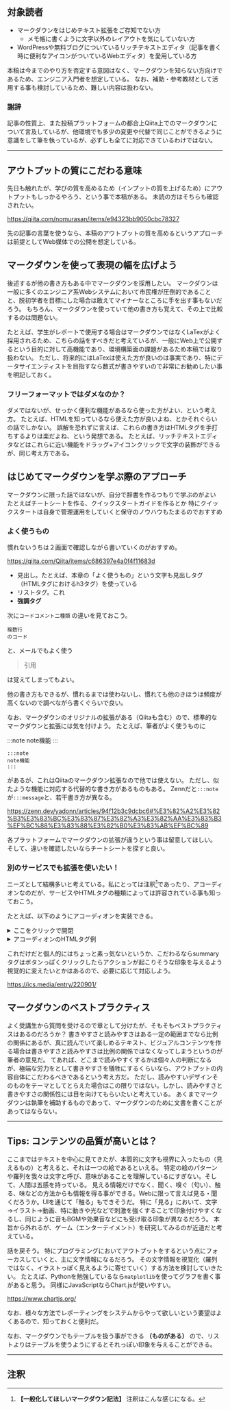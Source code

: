 ## 対象読者
- マークダウンをはじめテキスト拡張をご存知でない方
  - メモ帳に書くように文字以外のレイアウトを気にしていない方
- WordPressや無料ブログについているリッチテキストエディタ（記事を書く時に便利なアイコンがついているWebエディタ）を愛用している方

本稿は今までのやり方を否定する意図はなく、マークダウンを知らない方向けであるため、エンジニア入門者を想定している。
なお、補助・参考教材として活用する事も検討しているため、難しい内容は扱わない。

### 謝辞
記事の性質上、また投稿プラットフォームの都合上Qiita上でのマークダウンについて言及しているが、他環境でも多少の変更や代替で同じことができるように意識をして筆を執っているが、必ずしも全てに対応できているわけではない。

---

## アウトプットの質にこだわる意味
先日も触れたが、学びの質を高めるため（インプットの質を上げるため）にアウトプットもしっかるやろう、という事で本稿がある。
未読の方はそちらも確認されたい。

https://qiita.com/nomurasan/items/e94323bb9050cbc78327

先の記事の言葉を使うなら、本稿のアウトプットの質を高めるというアプローチは前提としてWeb媒体での公開を想定している。

## マークダウンを使って表現の幅を広げよう
後述するが他の書き方もある中でマークダウンを採用したい。
マークダウンは一般に多くのエンジニア系Webシステムにおいて市民権が圧倒的であることと、脱初学者を目標にした場合は敢えてマイナーなところに手を出す事もないだろう。
もちろん、マークダウンを使っていて他の書き方も覚えて、その上で比較するのは問題ない。

たとえば、学生がレポートで使用する場合はマークダウンではなくLaTexがよく採用されるため、こちらの話をすべきだと考えているが、一般にWeb上で公開するという目的に対して高機能であり、環境構築面の課題があるため本稿では取り扱わない。
ただし、将来的にはLaTexは使えた方が良いのは事実であり、特にデータサイエンティストを目指すなら数式が書きやすいので非常にお勧めしたい事を明記しておく。

### フリーフォーマットではダメなのか？
ダメではないが、せっかく便利な機能があるなら使った方がよい、という考え方。
たとえば、HTMLを知っているなら使えた方が良いよね、とかそれぐらいの話でしかない。
誤解を恐れずに言えば、これらの書き方はHTMLタグを手打ちするよりは楽だよね、という発想である。
たとえば、リッチテキストエディタなどはこれらに近い機能をドラッグ+アイコンクリックで文字の装飾ができるが、同じ考え方である。

## はじめてマークダウンを学ぶ際のアプローチ
マークダウンに限った話ではないが、自分で辞書を作るつもりで学ぶのがよい
たとえばチートシートを作る、クイックスタートガイドを作るとか
特にクイックスタートは自身で管理運用をしていくと保守のノウハウもたまるのでおすすめ

### よく使うもの
慣れないうちは２画面で確認しながら書いていくのがおすすめ。

https://qiita.com/Qiita/items/c686397e4a0f4f11683d

- 見出し。たとえば、本章の「よく使うもの」という文字も見出しタグ（HTMLタグにおけるh3タグ）を使っている
- リストタグ。これ
- **強調タグ**

次に`コードコメント二種類` の違いを見ておこう。

```
複数行
のコード
```

と、メールでもよく使う

> 引用

は覚えてしまってもよい。

他の書き方もできるが、慣れるまでは使わないし、慣れても他のきほうは頻度が高くないので調べながら書くぐらいで良い。

なお、マークダウンのオリジナルの拡張がある（Qiitaも含む）ので、標準的なマークダウンと拡張には気を付けよう。
たとえば、筆者がよく使うものに

:::note
note機能
:::

```
:::note
note機能
:::
```

があるが、これはQiitaのマークダウン拡張なので他では使えない。
ただし、似たような機能に対応する代替的な書き方があるものもある。
Zennだと`:::note`が`:::message`と、若干書き方が異なる。

https://zenn.dev/yadonn/articles/94f12b3c9dcbc6#%E3%82%A2%E3%82%B3%E3%83%BC%E3%83%87%E3%82%A3%E3%82%AA%E3%83%B3%EF%BC%88%E3%83%88%E3%82%B0%E3%83%AB%EF%BC%89

各プラットフォームでマークダウンの拡張が違うという事は留意してほしい。
そして、違いを確認したいならチートシートを探すと良い。

### 別のサービスでも拡張を使いたい！
ニーズとして結構多いと考えている。私にとっては注釈[^1]であったり、アコーディオンなのだが、サービスやHTMLタグの種類によっては許容されている事も知っておこう。

[^1]: **【一般化してほしいマークダウン記法】** 注釈はこんな感じになる。

たとえば、以下のようにアコーディオンを実装できる。

<details>
<summary>ここをクリックで開閉</summary>

---

ここに本文がいっぱい。
*インナー要素（ここでは傾き）* や以下のようなブロック要素

> 引用（ブロック要素例）

アコーディオン部分はここまで。

---

</details>

<details>
<summary>アコーディオンのHTMLタグ例</summary>

```
<details>
<summary>ここをクリックで開閉</summary>

---

ここに本文がいっぱい。
*インナー要素（ここでは傾き）* や以下のようなブロック要素

> 引用（ブロック要素例）

アコーディオン部分はここまで。

---

</details>
```

</details>

これだけだと個人的にはちょっと素っ気ないというか、こだわるならsummaryタグはボタンっぽくクリックしたらアクションが起こりそうな印象を与えるよう視覚的に変えたいとかはあるので、必要に応じて対応しよう。

https://ics.media/entry/220901/

## マークダウンのベストプラクティス
よく受講生から質問を受けるので章として分けたが、そもそもベストプラクティスはあるのだろうか？
書きやすさと読みやすさはある一定の範囲までなら比例の関係にあるが、真に読んでいて楽しめるテキスト、ビジュアルコンテンツを作る場合は書きやすさと読みやすさは比例の関係ではなくなってしまうというのが筆者の意見だ。
てあれば、どこまで読みやすくするかは個々人の判断になるが、極端な労力をとして書きやすさを犠牲にするくらいなら、アウトプットの内容自体にこだわるべきであるという考え方だ。
ただし、読みやすいデザインそのものをテーマとしてとらえた場合はこの限りではない。しかし、読みやすさと書きやすさの関係性には目を向けてもらいたいと考えている。
あくまでマークダウンは執筆を補助するものであって、マークダウンのために文書を書くことがあってはならない。

---

## Tips: コンテンツの品質が高いとは？
ここまではテキストを中心に見てきたが、本質的に文字も視界に入ったもの（見えるもの）と考えると、それは一つの絵であるといえる。
特定の絵のパターンや羅列を我々は文字と呼び、意味があることを理解しているにすぎない。そして、人間は五感を持っている。
見える情報だけでなく、聞く、嗅ぐ（匂い）、触る、味などの方法からも情報を得る事ができる。Webに限って言えば見る・聞くだろうか。UIを通じて「触る」もできそうだ。
特に「見る」において、文字→イラスト→動画、特に動きや光などで刺激を強くすることで印象付けやすくなるし、同じように音もBGMや効果音などにも受け取る印象が異なるだろう。
本旨から外れるが、ゲーム（エンターテイメント）を研究してみるのが近道だと考えている。

話を戻そう。
特にプログラミングにおいてアウトプットをするという点にフォーカスしていくと、主に文字情報になるだろう。
その文字情報を視覚化（羅列ではなく、イラストっぽく見えるように寄せていく）する方法を検討していきたい。
たとえば、Pythonを勉強しているなら`matplotlib`を使ってグラフを書く事があると思う。
同様にJavaScriptならChart.jsが使いやすい。

https://www.chartjs.org/

なお、様々な方法でレポーティングをシステムからやって欲しいという要望はよくあるので、知っておくと便利だ。

なお、マークダウンでもテーブルを扱う事ができる **（ものがある）** ので、リストよりはテーブルを使うようにするとそれっぽい印象を与えることができる。

---

## 注釈

